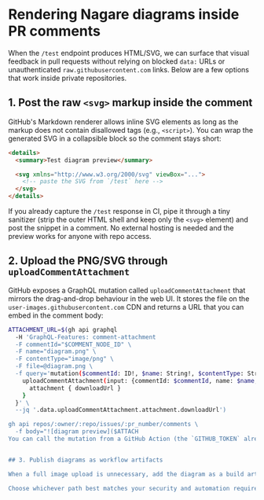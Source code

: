 # Rendering Nagare diagrams inside PR comments

When the `/test` endpoint produces HTML/SVG, we can surface that visual feedback in pull requests without relying on blocked `data:` URLs or unauthenticated `raw.githubusercontent.com` links. Below are a few options that work inside private repositories.

## 1. Post the raw `<svg>` markup inside the comment

GitHub's Markdown renderer allows inline SVG elements as long as the markup does not contain disallowed tags (e.g., `<script>`). You can wrap the generated SVG in a collapsible block so the comment stays short:

```markdown
<details>
  <summary>Test diagram preview</summary>

  <svg xmlns="http://www.w3.org/2000/svg" viewBox="...">
    <!-- paste the SVG from `/test` here -->
  </svg>
</details>
```

If you already capture the `/test` response in CI, pipe it through a tiny sanitizer (strip the outer HTML shell and keep only the `<svg>` element) and post the snippet in a comment. No external hosting is needed and the preview works for anyone with repo access.

## 2. Upload the PNG/SVG through `uploadCommentAttachment`

GitHub exposes a GraphQL mutation called `uploadCommentAttachment` that mirrors the drag-and-drop behaviour in the web UI. It stores the file on the `user-images.githubusercontent.com` CDN and returns a URL that you can embed in the comment body:

```bash
ATTACHMENT_URL=$(gh api graphql 
  -H 'GraphQL-Features: comment-attachment
  -F commentId="$COMMENT_NODE_ID" \
  -F name="diagram.png" \
  -F contentType="image/png" \
  -F file=@diagram.png \
  -f query='mutation($commentId: ID!, $name: String!, $contentType: String!, $file: Upload!) {
    uploadCommentAttachment(input: {commentId: $commentId, name: $name, contentType: $contentType, file: $file}) {
      attachment { downloadUrl }
    }
  }' \
  --jq '.data.uploadCommentAttachment.attachment.downloadUrl')

gh api repos/:owner/:repo/issues/:pr_number/comments \
  -f body="![diagram preview]($ATTACH
You can call the mutation from a GitHub Action (the `GITHUB_TOKEN` already has permission on the pull request) and avoid committing the artifacts anywhere in the repo. The extra `GraphQL-Features` header enables the preview API that unlocks comment attachments for CLI usage.


## 3. Publish diagrams as workflow artifacts

When a full image upload is unnecessary, add the diagram as a build artifact and include a link to the artifact in the comment. Team members can download the archive straight from the PR checks panel. This does not render inline, but it keeps the pipeline simple and avoids storing binary assets in the repository.

Choose whichever path best matches your security and automation requirements. Options (1) and (2) keep the review conversation self-contained, while (3) can act as a fallback when you simply need to provide access to the generated files.
